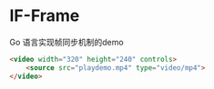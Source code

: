 # IF-Frame
Go 语言实现帧同步机制的demo

```HTML
<video width="320" height="240" controls>
    <source src="playdemo.mp4" type="video/mp4">
</video>
```
